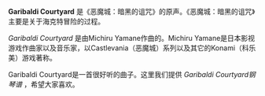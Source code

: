 

**Garibaldi Courtyard** 是《恶魔城：暗黑的诅咒》的原声。《恶魔城：暗黑的诅咒》主要是关于海克特冒险的过程。

  

_Garibaldi Courtyard_ 是由Michiru Yamane作曲的。Michiru
Yamane是日本影视游戏作曲家以及音乐家，以Castlevania（恶魔城）系列以及其它的Konami（科乐美）游戏著称。

  

Garibaldi Courtyard是一首很好听的曲子。这里我们提供 _Garibaldi Courtyard钢琴谱_ ，希望大家喜欢。

